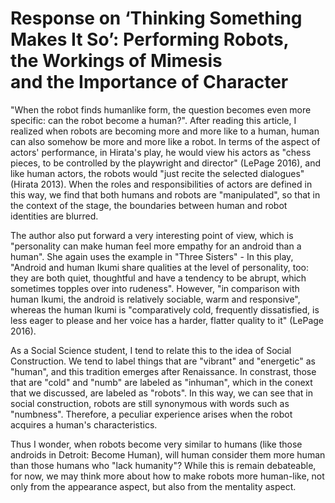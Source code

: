 # Response on ‘Thinking Something Makes It So’: Performing Robots, the Workings of Mimesis and the Importance of Character
"When the robot finds humanlike form, the question becomes even more specific: can the robot become a human?". After reading this article, I realized when robots are becoming more and more like to a human, human can also somehow be more and more like a robot. In terms of the aspect of actors' performance, in Hirata's play, he would view his actors as "chess pieces, to be controlled by the playwright and director" (LePage 2016), and like human actors, the robots would "just recite the selected dialogues" (Hirata 2013). When the roles and responsibilities of actors are defined in this way, we find that both humans and robots are "manipulated", so that in the context of the stage, the boundaries between human and robot identities are blurred.

The author also put forward a very interesting point of view, which is "personality can make human feel more empathy for an android than a human". She again uses the example in "Three Sisters" - In this play, "Android and human Ikumi share qualities at the level of personality, too: they are both quiet, thoughtful and have a tendency to be abrupt, which sometimes topples over into rudeness". However, "in comparison with human Ikumi, the android is relatively sociable, warm and responsive", whereas the human Ikumi is "comparatively cold, frequently dissatisfied, is less eager to please and her voice has a harder, flatter quality to it" (LePage 2016). 

As a Social Science student, I tend to relate this to the idea of Social Construction. We tend to label things that are "vibrant" and "energetic" as "human", and this tradition emerges after Renaissance. In constrast, those that are "cold" and "numb" are labeled as "inhuman", which in the conext that we discussed, are labeled as "robots". In this way, we can see that in social construction, robots are still synonymous with words such as "numbness". Therefore, a peculiar experience arises when the robot acquires a human's characteristics. 

Thus I wonder, when robots become very similar to humans (like those androids in Detroit: Become Human), will human consider them more human than those humans who "lack humanity"? While this is remain debateable, for now, we may think more about how to make robots more human-like, not only from the appearance aspect, but also from the mentality aspect.
